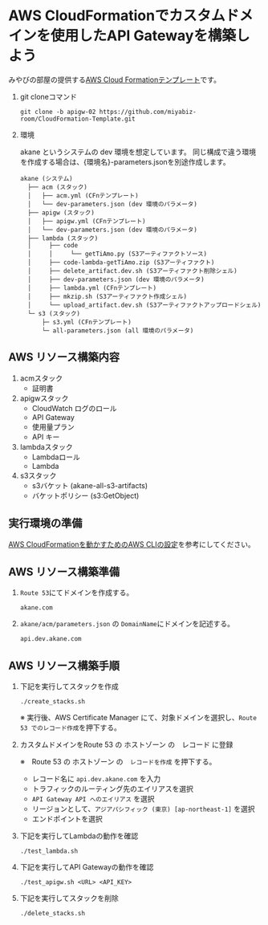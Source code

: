 # AWS CloudFormationでカスタムドメインを使用したAPI Gatewayを構築しよう
みやびの部屋の提供する[AWS Cloud Formationテンプレート](https://github.com/miyabiz-room/CloudFormation-Template/tree/main)です。

1.  git cloneコマンド

    ```
    git clone -b apigw-02 https://github.com/miyabiz-room/CloudFormation-Template.git
    ```

2.  環境

    akane というシステムの dev 環境を想定しています。
    同じ構成で違う環境を作成する場合は、{環境名}-parameters.jsonを別途作成します。

    ```
    akane (システム)
      ├── acm (スタック)
      │   ├── acm.yml (CFnテンプレート)
      │   └── dev-parameters.json (dev 環境のパラメータ)
      ├── apigw (スタック)
      │   ├── apigw.yml (CFnテンプレート)
      │   └── dev-parameters.json (dev 環境のパラメータ)
      ├── lambda (スタック)
      │     ├── code
      │     │     └── getTiAmo.py (S3アーティファクトソース)
      │     ├── code-lambda-getTiAmo.zip (S3アーティファクト)
      │     ├── delete_artifact.dev.sh (S3アーティファクト削除シェル)
      │     ├── dev-parameters.json (dev 環境のパラメータ)
      │     ├── lambda.yml (CFnテンプレート)
      │     ├── mkzip.sh (S3アーティファクト作成シェル)
      │     └── upload_artifact.dev.sh (S3アーティファクトアップロードシェル)
      └─ s3 (スタック)
          ├─ s3.yml (CFnテンプレート)
          └─ all-parameters.json (all 環境のパラメータ)
    ```

## AWS リソース構築内容
  1. acmスタック
      - 証明書
  2. apigwスタック
      - CloudWatch ログのロール
      - API Gateway
      - 使用量プラン
      - API キー
  3. lambdaスタック
      - Lambdaロール
      - Lambda
  4. s3スタック
      - s3バケット (akane-all-s3-artifacts)
      - バケットポリシー (s3:GetObject)

## 実行環境の準備
[AWS CloudFormationを動かすためのAWS CLIの設定](https://qiita.com/miyabiz/items/fed11796f0ea2b7608f4)を参考にしてください。

## AWS リソース構築準備
1.  ```Route 53```にてドメインを作成する。

    ```
    akane.com
    ```

2.  ```akane/acm/parameters.json``` の ```DomainName```にドメインを記述する。

    ```
    api.dev.akane.com
    ```

## AWS リソース構築手順
1.  下記を実行してスタックを作成

    ```
    ./create_stacks.sh
    ```

    ※ 実行後、AWS Certificate Manager にて、対象ドメインを選択し、```Route 53 でのレコード作成```を押下する。

2.  カスタムドメインをRoute 53 の ホストゾーン の　レコード に登録

    ※　Route 53 の ホストゾーン の　```レコードを作成``` を押下する。

    - レコード名に ```api.dev.akane.com``` を入力
    - トラフィックのルーティング先のエイリアスを選択
    - ```API Gateway API へのエイリアス``` を選択
    - リージョンとして、```アジアパシフィック (東京) [ap-northeast-1]``` を選択
    - エンドポイントを選択

3.  下記を実行してLambdaの動作を確認

    ```
    ./test_lambda.sh
    ```

4.  下記を実行してAPI Gatewayの動作を確認

    ```
    ./test_apigw.sh <URL> <API_KEY>
    ```

5.  下記を実行してスタックを削除

    ```
    ./delete_stacks.sh
    ```